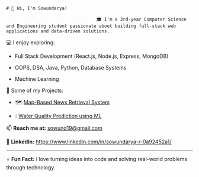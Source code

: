                                                                                   # 👋 Hi, I'm Sowundarya!

                                      🎓 I'm a 3rd-year Computer Science and Engineering student passionate about building full-stack web applications and data-driven solutions.

💻 I enjoy exploring:

- Full Stack Development (React.js, Node.js, Express, MongoDB)

- OOPS, DSA, Java, Python, Database Systems

- Machine Learning

🚀 Some of my Projects:

- 🗺️ [Map-Based News Retrieval System](https://github.com/sowund/Map_Based_News_Retrieval_System)
  
- 💧 [Water Quality Prediction using ML](https://github.com/sowund/Water_Quality_Prediction)


📫 **Reach me at:** sowund19@gmail.com  

💼 **LinkedIn:** https://www.linkedin.com/in/sowundarya-r-0a92452a1/

---

⭐ **Fun Fact:** I love turning ideas into code and solving real-world problems through technology.
